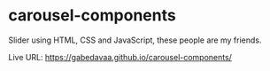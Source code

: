 # carousel-components
 
 Slider using HTML, CSS and JavaScript, these people are my friends.
 
Live URL: https://gabedavaa.github.io/carousel-components/
